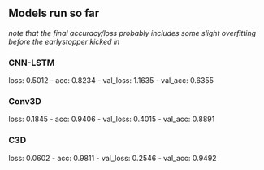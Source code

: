 ## Models run so far

_note that the final accuracy/loss probably includes some slight overfitting before the earlystopper kicked in_

### CNN-LSTM
loss: 0.5012 - acc: 0.8234 - val_loss: 1.1635 - val_acc: 0.6355


### Conv3D
loss: 0.1845 - acc: 0.9406 - val_loss: 0.4015 - val_acc: 0.8891


### C3D
loss: 0.0602 - acc: 0.9811 - val_loss: 0.2546 - val_acc: 0.9492


